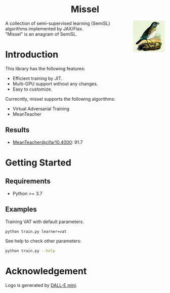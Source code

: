 <div align="center">

# Missel

</div>

<img src="./figures/logo.png"  width = "100" height = "100" align='right'/>

A collection of semi-supervised learning (SemiSL) algorithms implemented by JAX/Flax.<br>
"Missel" is an anagram of SemiSL.

# Introduction

This library has the following features:

- Efficient training by JIT.
- Multi-GPU support without any changes.
- Easy to customize.

Currecntly, missel supports the following algorithms:
- Virtual Adversarial Training
- MeanTeacher

## Results

- MeanTeacher@cifar10.4000: 91.7

# Getting Started

## Requirements
- Python >= 3.7

## Examples

Training VAT with default parameters.
```bash
python train.py learner=vat
```

See help to check other parameters:
```bash
python train.py --help
```

# Acknowledgement

Logo is generated by [DALL-E mini](https://huggingface.co/spaces/dalle-mini/dalle-mini).
